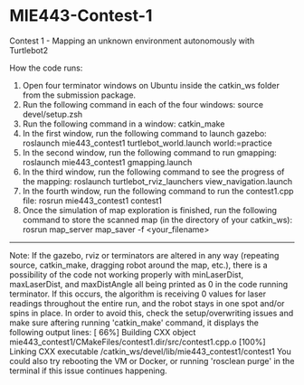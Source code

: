 # MIE443-Contest-1

Contest 1 - Mapping an unknown environment autonomously with Turtlebot2

How the code runs:
1. Open four terminator windows on Ubuntu inside the catkin_ws folder from the submission package.
2. Run the following command in each of the four windows:
	source devel/setup.zsh
3. Run the following command in a window:
	catkin_make
4. In the first window, run the following command to launch gazebo: 
	roslaunch mie443_contest1 turtlebot_world.launch world:=practice
5. In the second window, run the following command to run gmapping: 
	roslaunch mie443_contest1 gmapping.launch
6. In the third window, run the following command to see the progress of the mapping: 
	roslaunch turtlebot_rviz_launchers view_navigation.launch
7. In the fourth window, run the following command to run the contest1.cpp file: 
	rosrun mie443_contest1 contest1
8. Once the simulation of map exploration is finished, run the following command to store the scanned map (in the directory of your catkin_ws):
	rosrun map_server map_saver -f <your_filename>

***
Note: If the gazebo, rviz or terminators are altered in any way (repeating source, catkin_make, dragging robot around the map, etc.),
there is a possibility of the code not working properly with minLaserDist, maxLaserDist, and maxDistAngle all being printed as 0 in the code running terminator.
If this occurs, the algorithm is receiving 0 values for laser readings throughout the entire run, and the robot stays in one spot and/or spins in place.
In order to avoid this, check the setup/overwriting issues and make sure aftering running 'catkin_make' command, it displays the following output lines:
	[ 66%] Building CXX object mie443_contest1/CMakeFiles/contest1.dir/src/contest1.cpp.o
	[100%] Linking CXX executable /catkin_ws/devel/lib/mie443_contest1/contest1
You could also try rebooting the VM or Docker, or running 'rosclean purge' in the terminal if this issue continues happening.
